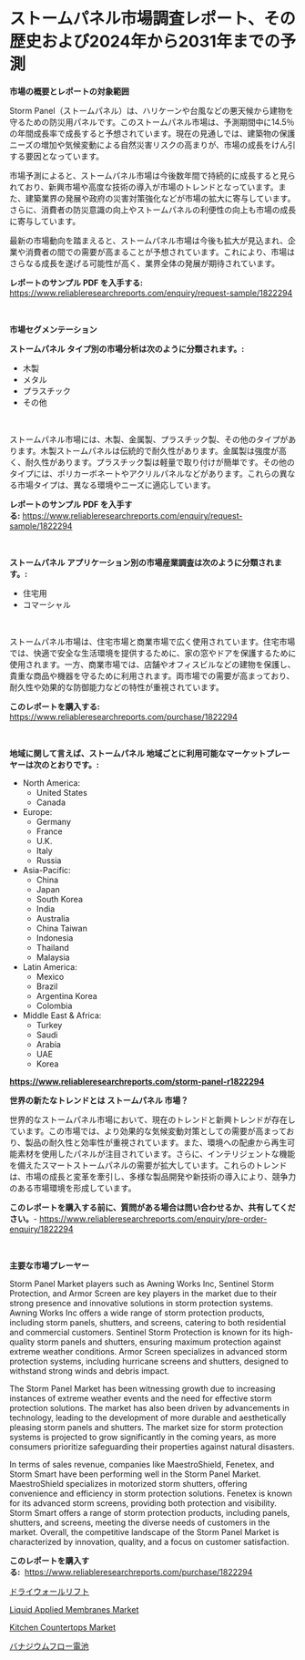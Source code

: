 <p><h1>ストームパネル市場調査レポート、その歴史および2024年から2031年までの予測</h1></p><p><strong>市場の概要とレポートの対象範囲</strong></p>
<p><p>Storm Panel（ストームパネル）は、ハリケーンや台風などの悪天候から建物を守るための防災用パネルです。このストームパネル市場は、予測期間中に14.5％の年間成長率で成長すると予想されています。現在の見通しでは、建築物の保護ニーズの増加や気候変動による自然災害リスクの高まりが、市場の成長をけん引する要因となっています。</p><p>市場予測によると、ストームパネル市場は今後数年間で持続的に成長すると見られており、新興市場や高度な技術の導入が市場のトレンドとなっています。また、建築業界の発展や政府の災害対策強化などが市場の拡大に寄与しています。さらに、消費者の防災意識の向上やストームパネルの利便性の向上も市場の成長に寄与しています。</p><p>最新の市場動向を踏まえると、ストームパネル市場は今後も拡大が見込まれ、企業や消費者の間での需要が高まることが予想されています。これにより、市場はさらなる成長を遂げる可能性が高く、業界全体の発展が期待されています。</p></p>
<p><strong>レポートのサンプル PDF を入手する:</strong> <a href="https://www.reliableresearchreports.com/enquiry/request-sample/1822294">https://www.reliableresearchreports.com/enquiry/request-sample/1822294</a></p>
<p>&nbsp;</p>
<p><strong>市場セグメンテーション</strong></p>
<p><strong>ストームパネル タイプ別の市場分析は次のように分類されます。:</strong></p>
<p><ul><li>木製</li><li>メタル</li><li>プラスチック</li><li>その他</li></ul></p>
<p>&nbsp;</p>
<p><p>ストームパネル市場には、木製、金属製、プラスチック製、その他のタイプがあります。木製ストームパネルは伝統的で耐久性があります。金属製は強度が高く、耐久性があります。プラスチック製は軽量で取り付けが簡単です。その他のタイプには、ポリカーボネートやアクリルパネルなどがあります。これらの異なる市場タイプは、異なる環境やニーズに適応しています。</p></p>
<p><strong>レポートのサンプル PDF を入手する:</strong>&nbsp;<a href="https://www.reliableresearchreports.com/enquiry/request-sample/1822294">https://www.reliableresearchreports.com/enquiry/request-sample/1822294</a></p>
<p>&nbsp;</p>
<p><strong> ストームパネル アプリケーション別の市場産業調査は次のように分類されます。:</strong></p>
<p><ul><li>住宅用</li><li>コマーシャル</li></ul></p>
<p>&nbsp;</p>
<p><p>ストームパネル市場は、住宅市場と商業市場で広く使用されています。住宅市場では、快適で安全な生活環境を提供するために、家の窓やドアを保護するために使用されます。一方、商業市場では、店舗やオフィスビルなどの建物を保護し、貴重な商品や機器を守るために利用されます。両市場での需要が高まっており、耐久性や効果的な防御能力などの特性が重視されています。</p></p>
<p><strong>このレポートを購入する:</strong>&nbsp; <a href="https://www.reliableresearchreports.com/purchase/1822294">https://www.reliableresearchreports.com/purchase/1822294</a></p>
<p>&nbsp;</p>
<p><strong>地域に関して言えば、ストームパネル 地域ごとに利用可能なマーケットプレーヤーは次のとおりです。:</strong></p>
<p><ul>
    <li>
        North America:
        <ul>
            <li>United States</li>
            <li>Canada</li>
        </ul>
    </li>
    <li>
        Europe:
        <ul>
            <li>Germany</li>
            <li>France</li>
            <li>U.K.</li>
            <li>Italy</li>
            <li>Russia</li>
        </ul>
    </li>
    <li>
        Asia-Pacific:
        <ul>
            <li>China</li>
            <li>Japan</li>
            <li>South Korea</li>
            <li>India</li>
            <li>Australia</li>
            <li>China Taiwan</li>
            <li>Indonesia</li>
            <li>Thailand</li>
            <li>Malaysia</li>
        </ul>
    </li>
    <li>
        Latin America:
        <ul>
            <li>Mexico</li>
            <li>Brazil</li>
            <li>Argentina Korea</li>
            <li>Colombia</li>
        </ul>
    </li>
    <li>
        Middle East & Africa:
        <ul>
            <li>Turkey</li>
            <li>Saudi</li>
            <li>Arabia</li>
            <li>UAE</li>
            <li>Korea</li>
        </ul>
    </li>
    </ul></p>
<p><strong><a href="https://www.reliableresearchreports.com/storm-panel-r1822294">https://www.reliableresearchreports.com/storm-panel-r1822294</a></strong>&nbsp;</p>
<p><strong>世界の新たなトレンドとは ストームパネル 市場？</strong></p>
<p><p>世界的なストームパネル市場において、現在のトレンドと新興トレンドが存在しています。この市場では、より効果的な気候変動対策としての需要が高まっており、製品の耐久性と効率性が重視されています。また、環境への配慮から再生可能素材を使用したパネルが注目されています。さらに、インテリジェントな機能を備えたスマートストームパネルの需要が拡大しています。これらのトレンドは、市場の成長と変革を牽引し、多様な製品開発や新技術の導入により、競争力のある市場環境を形成しています。</p></p>
<p><strong>このレポートを購入する前に、質問がある場合は問い合わせるか、共有してください。</strong>- <a href="https://www.reliableresearchreports.com/enquiry/pre-order-enquiry/1822294">https://www.reliableresearchreports.com/enquiry/pre-order-enquiry/1822294</a></p>
<p>&nbsp;</p>
<p><strong>主要な市場プレーヤー</strong></p>
<p><p>Storm Panel Market players such as Awning Works Inc, Sentinel Storm Protection, and Armor Screen are key players in the market due to their strong presence and innovative solutions in storm protection systems. Awning Works Inc offers a wide range of storm protection products, including storm panels, shutters, and screens, catering to both residential and commercial customers. Sentinel Storm Protection is known for its high-quality storm panels and shutters, ensuring maximum protection against extreme weather conditions. Armor Screen specializes in advanced storm protection systems, including hurricane screens and shutters, designed to withstand strong winds and debris impact.</p><p>The Storm Panel Market has been witnessing growth due to increasing instances of extreme weather events and the need for effective storm protection solutions. The market has also been driven by advancements in technology, leading to the development of more durable and aesthetically pleasing storm panels and shutters. The market size for storm protection systems is projected to grow significantly in the coming years, as more consumers prioritize safeguarding their properties against natural disasters.</p><p>In terms of sales revenue, companies like MaestroShield, Fenetex, and Storm Smart have been performing well in the Storm Panel Market. MaestroShield specializes in motorized storm shutters, offering convenience and efficiency in storm protection solutions. Fenetex is known for its advanced storm screens, providing both protection and visibility. Storm Smart offers a range of storm protection products, including panels, shutters, and screens, meeting the diverse needs of customers in the market. Overall, the competitive landscape of the Storm Panel Market is characterized by innovation, quality, and a focus on customer satisfaction.</p></p>
<p><strong>このレポートを購入する:</strong>&nbsp;&nbsp;<a href="https://www.reliableresearchreports.com/purchase/1822294">https://www.reliableresearchreports.com/purchase/1822294</a></p>
<p><p><a href="https://medium.com/@vincemarvin1/%E3%83%89%E3%83%A9%E3%82%A4%E3%82%A6%E3%82%A9%E3%83%BC%E3%83%AB%E3%83%AA%E3%83%95%E3%83%88%E5%B8%82%E5%A0%B4-%E7%AB%B6%E4%BA%89%E5%88%86%E6%9E%90-%E5%B8%82%E5%A0%B4%E5%8B%95%E5%90%91-2031%E5%B9%B4%E3%81%BE%E3%81%A7%E3%81%AE%E4%BA%88%E6%B8%AC-5b6fb68242fe">ドライウォールリフト</a></p><p><a href="https://www.linkedin.com/pulse/liquid-applied-membranes-market-size-2024-2031-global-wywue?trackingId=TWsd%2BVh6JF0o9EcsGFDUPA%3D%3D">Liquid Applied Membranes Market</a></p><p><a href="https://www.linkedin.com/pulse/kitchen-countertops-market-research-report-unlocks-analysis-ciqne?trackingId=Q8XHZXeQ9TrWxQrDPX2yXg%3D%3D">Kitchen Countertops Market</a></p><p><a href="https://medium.com/@alfaro.etbn_52903/%E3%83%90%E3%83%8A%E3%82%B8%E3%82%A6%E3%83%A0%E3%83%95%E3%83%AD%E3%83%BC%E3%83%90%E3%83%83%E3%83%86%E3%83%AA%E3%83%BC%E5%B8%82%E5%A0%B4%E3%81%AE%E3%82%B7%E3%82%A7%E3%82%A2%E3%81%AE%E9%80%B2%E5%8C%96%E3%81%A8%E5%B8%82%E5%A0%B4%E6%88%90%E9%95%B7%E3%83%88%E3%83%AC%E3%83%B3%E3%83%89-2024%E5%B9%B4-2031%E5%B9%B4-38e796f062df">バナジウムフロー電池</a></p></p>